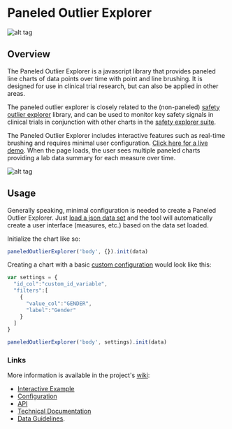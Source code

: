 # Paneled Outlier Explorer

![alt tag](https://user-images.githubusercontent.com/31038805/30431689-649b02c6-992d-11e7-8497-b4091829652b.gif)

## Overview 

The Paneled Outlier Explorer is a javascript library that provides paneled line charts of data points over time with point and line brushing. It is designed for use in clinical trial research, but can also be applied in other areas. 

The paneled outlier explorer is closely related to the (non-paneled) [safety outlier explorer](https://github.com/RhoInc/safety-outlier-explorer) library, and can be used to monitor key safety signals in clinical trials in conjunction with other charts in the [safety explorer suite](https://github.com/RhoInc/safety-explorer-suite). 

The Paneled Outlier Explorer includes interactive features such as real-time brushing and requires minimal user configuration.
[Click here for a live demo](https://rhoinc.github.io/viz-library/examples/0019-paneled-outlier-explorer/example.html). When the page loads, the user sees multiple paneled charts providing a lab data summary for each measure over time.

![alt tag](https://user-images.githubusercontent.com/31038805/30434209-a96d443e-9934-11e7-95a9-d2525491bad7.gif)

## Usage

Generally speaking, minimal configuration is needed to create a Paneled Outlier Explorer. Just [load a json data set](https://github.com/RhoInc/paneled-outlier-explorer/wiki/Data-Guidelines) and the tool will automatically create a user interface (measures, etc.) based on the data set loaded. 

Initialize the chart like so: 
```javascript
paneledOutlierExplorer('body', {}).init(data)
```

Creating a chart with a basic [custom configuration](https://github.com/RhoInc/paneled-outlier-explorer/wiki/Configuration) would look like this: 

```javascript
var settings = {
  "id_col":"custom_id_variable",
  "filters":[
    {
      "value_col":"GENDER",
      "label":"Gender"
    }
  ]
}

paneledOutlierExplorer('body', settings).init(data)
```

### Links 

More information is available in the project's [wiki](https://github.com/RhoInc/paneled-outlier-explorer/wiki/): 

- [Interactive Example](https://rhoinc.github.io/viz-library/examples/0019-paneled-outlier-explorer/example.html)
- [Configuration](https://github.com/RhoInc/paneled-outlier-explorer/wiki/Configuration) 
- [API](https://github.com/RhoInc/paneled-outlier-explorer/wiki/Configuration)
- [Technical Documentation](https://github.com/RhoInc/paneled-outlier-explorer/wiki/Technical-Documentation) 
- [Data Guidelines](https://github.com/RhoInc/paneled-outlier-explorer/wiki/Data-Guidelines). 
